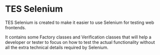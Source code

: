 # TES Selenium

TES Selenium is created to make it easier to use Selenium for testing web frontends.

It contains some Factory classes and Verification classes that will help a developer 
or tester to focus on how to test the actual functionality without all the extra 
technical details required by Selenium.
